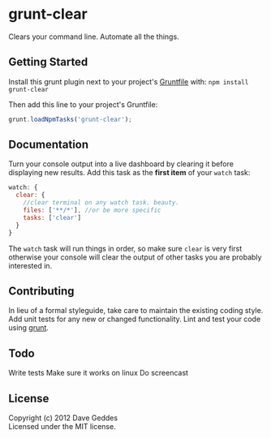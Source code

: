 # grunt-clear
Clears your command line. Automate all the things. 

## Getting Started
Install this grunt plugin next to your project's [Gruntfile][getting_started] with: `npm install grunt-clear`

Then add this line to your project's Gruntfile:

```javascript
grunt.loadNpmTasks('grunt-clear');
```

[grunt]: https://github.com/cowboy/grunt
[getting_started]: https://github.com/cowboy/grunt/blob/master/docs/getting_started.md

## Documentation
Turn your console output into a live dashboard by clearing it before displaying new results. 
Add this task as the **first item** of your `watch` task:

```javascript
watch: {
  clear: {
    //clear terminal on any watch task. beauty.
    files: ['**/*'], //or be more specific
    tasks: ['clear']
  }
}
```

The `watch` task will run things in order, so make sure `clear` is very first otherwise your console will clear the output of other tasks you are probably interested in. 

## Contributing
In lieu of a formal styleguide, take care to maintain the existing coding style. Add unit tests for any new or changed functionality. Lint and test your code using [grunt][grunt].

## Todo 
Write tests
Make sure it works on linux
Do screencast

## License
Copyright (c) 2012 Dave Geddes  
Licensed under the MIT license.
